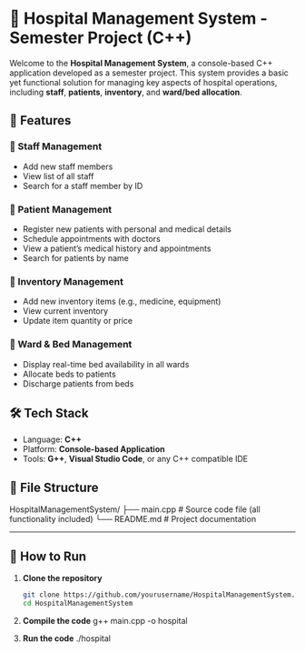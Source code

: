 # 🏥 Hospital Management System - Semester Project (C++)

Welcome to the **Hospital Management System**, a console-based C++ application developed as a semester project. This system provides a basic yet functional solution for managing key aspects of hospital operations, including **staff**, **patients**, **inventory**, and **ward/bed allocation**.

## 🚀 Features

### 🔹 Staff Management
- Add new staff members
- View list of all staff
- Search for a staff member by ID

### 🔹 Patient Management
- Register new patients with personal and medical details
- Schedule appointments with doctors
- View a patient’s medical history and appointments
- Search for patients by name

### 🔹 Inventory Management
- Add new inventory items (e.g., medicine, equipment)
- View current inventory
- Update item quantity or price

### 🔹 Ward & Bed Management
- Display real-time bed availability in all wards
- Allocate beds to patients
- Discharge patients from beds

## 🛠️ Tech Stack
- Language: **C++**
- Platform: **Console-based Application**
- Tools: **G++**, **Visual Studio Code**, or any C++ compatible IDE

## 📁 File Structure

HospitalManagementSystem/
├── main.cpp # Source code file (all functionality included)
└── README.md # Project documentation


---

## 🚀 How to Run

1. **Clone the repository**
   ```bash
   git clone https://github.com/yourusername/HospitalManagementSystem.git
   cd HospitalManagementSystem

2. **Compile the code**
    g++ main.cpp -o hospital

3. **Run the code**
    ./hospital
